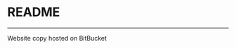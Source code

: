 # README #
-------------------------------------------------------------------------------

Website copy hosted on BitBucket
